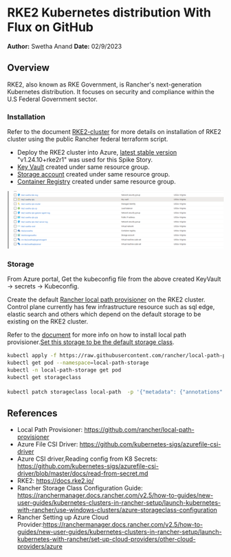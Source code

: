 # RKE2 Kubernetes distribution With Flux on GitHub

**Author:** Swetha Anand
**Date:** 02/9/2023

## Overview

RKE2, also known as RKE Government, is Rancher's next-generation Kubernetes distribution. It focuses on security and compliance within the U.S Federal Government sector.

### Installation

Refer to the document [RKE2-cluster](../design-decisions/RKE2-cluster.md) for more details on installation of RKE2 cluster using the public Rancher federal terraform script.

- Deploy the RKE2 cluster into Azure, [latest stable version](https://github.com/rancher/rke2/releases) "v1.24.10+rke2r1" was used for this Spike Story.
- [Key Vault](https://learn.microsoft.com/en-us/azure/key-vault/general/quick-create-portal) created under same resource group.
- [Storage account](https://learn.microsoft.com/en-us/azure/storage/common/storage-account-create?toc=%2Fazure%2Fstorage%2Fblobs%2Ftoc.json&tabs=azure-portal) created under same resource group.
- [Container Registry](https://learn.microsoft.com/en-us/azure/container-registry/container-registry-get-started-portal?tabs=azure-cli) created under same resource group.

![img](./assets/RKE2.png)

### Storage

From Azure portal, Get the kubeconfig file from the above created KeyVault -> secrets -> Kubeconfig.

Create the default [Rancher local path provisioner](https://github.com/rancher/local-path-provisioner) on the RKE2 cluster. Control plane currently has few infrastructure resource such as sql edge, elastic search and others which depend on the default storage to be existing on the RKE2 cluster.

Refer to the [document](https://docs.ondat.io/docs/install/rancher/rancher-gov/) for more info on how to install local path provisioner.[Set this storage to be the default storage class](https://kubernetes.io/docs/tasks/administer-cluster/change-default-storage-class/).

```bash
kubectl apply -f https://raw.githubusercontent.com/rancher/local-path-provisioner/v0.0.23/deploy/local-path-storage.yaml
kubectl get pod --namespace=local-path-storage
kubectl -n local-path-storage get pod
kubectl get storageclass

kubectl patch storageclass local-path  -p '{"metadata": {"annotations":{"storageclass.kubernetes.io/is-default-class":"true"}}}'
```

## References

- Local Path Provisioner: <https://github.com/rancher/local-path-provisioner>
- Azure File CSI Driver: <https://github.com/kubernetes-sigs/azurefile-csi-driver>
- Azure CSI driver,Reading config from K8 Secrets: <https://github.com/kubernetes-sigs/azurefile-csi-driver/blob/master/docs/read-from-secret.md>
- RKE2: <https://docs.rke2.io/>
- Rancher Storage Class Configuration Guide: <https://ranchermanager.docs.rancher.com/v2.5/how-to-guides/new-user-guides/kubernetes-clusters-in-rancher-setup/launch-kubernetes-with-rancher/use-windows-clusters/azure-storageclass-configuration>
- Rancher Setting up Azure Cloud Provider:<https://ranchermanager.docs.rancher.com/v2.5/how-to-guides/new-user-guides/kubernetes-clusters-in-rancher-setup/launch-kubernetes-with-rancher/set-up-cloud-providers/other-cloud-providers/azure>
